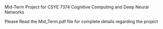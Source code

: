 Mid-Term Project for CSYE 7374 Cognitive Computing and Deep Neural Networks

Please Read the Mid_Term.pdf file for complete details regarding the project
